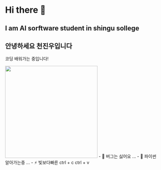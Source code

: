 # Hi there 👋

## I am AI sorftware student in shingu sollege

## 안녕하세요 천진우입니다
코딩 배워가는 중입니다!



<img src = "https://www.playnexacro.com/repository/2023/02/post_image/20230214_6ee7a7aa3a814b46b250a800c97f2448.jpg"  width="300" height="300">
- 🤔 버그는 싫어요 ... 
- 💬 파이썬 알아가는중 ... 
- ⚡ 빛보다빠른 ctrl + c ctrl + v
